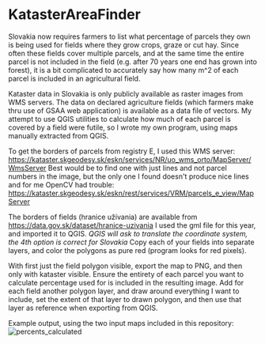 # KatasterAreaFinder

Slovakia now requires farmers to list what percentage of parcels they own is being used for fields where they grow crops, graze or cut hay. Since often these fields cover multiple parcels, and at the same time the entire parcel is not included in the field (e.g. after 70 years one end has grown into forest), it is a bit complicated to accurately say how many m^2 of each parcel is included in an agricultural field.

Kataster data in Slovakia is only publicly available as raster images from WMS servers. The data on declared agriculture fields (which farmers make thru use of GSAA web application) is available as a data file of vectors. My attempt to use QGIS utilities to calculate how much of each parcel is covered by a field were futile, so I wrote my own program, using maps manually extracted from QGIS.

To get the borders of parcels from registry E, I used this WMS server: https://kataster.skgeodesy.sk/eskn/services/NR/uo_wms_orto/MapServer/WmsServer Best would be to find one with just lines and not parcel numbers in the image, but the only one I found doesn't produce nice lines and for me OpenCV had trouble: https://kataster.skgeodesy.sk/eskn/rest/services/VRM/parcels_e_view/MapServer

The borders of fields (hranice užívania) are available from https://data.gov.sk/dataset/hranice-uzivania   I used the gml file for this year, and imported it to QGIS. *QGIS will ask to translate the coordinate system, the 4th option is correct for Slovakia* Copy each of your fields into separate layers, and color the polygons as pure red (program looks for red pixels).

With first just the field polygon visible, export the map to PNG, and then only with kataster visible. Ensure the entirety of each parcel you want to calculate percentage used for is included in the resulting image. Add for each field another polygon layer, and draw around everything I want to include, set the extent of that layer to drawn polygon, and then use that layer as reference when exporting from QGIS.

Example output, using the two input maps included in this repository:
![percents_calculated](https://github.com/freedomlives/KatasterAreaFinder/assets/16663872/73bf368f-5528-4c3e-8dd0-739bb28f9724)
